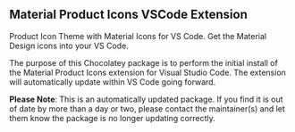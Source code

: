 ﻿## Material Product Icons VSCode Extension

Product Icon Theme with Material Icons for VS Code. Get the Material Design icons into your VS Code.

The purpose of this Chocolatey package is to perform the initial install of the Material Product Icons extension for Visual Studio Code.
The extension will automatically update within VS Code going forward.

**Please Note**: This is an automatically updated package. If you find it is out of date by more than a day or two, please contact the maintainer(s) and let them know the package is no longer updating correctly.
